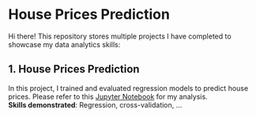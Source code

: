 # House Prices Prediction
Hi there! This repository stores multiple projects I have completed to showcase my data analytics skills:

## 1. House Prices Prediction
In this project, I trained and evaluated regression models to predict house prices. Please refer to this [Jupyter Notebook](https://github.com/maximilian-ho/House-Prices-Prediction/blob/main/house-prices-prediction.ipynb) for my analysis.  
**Skills demonstrated**: Regression, cross-validation, ...

